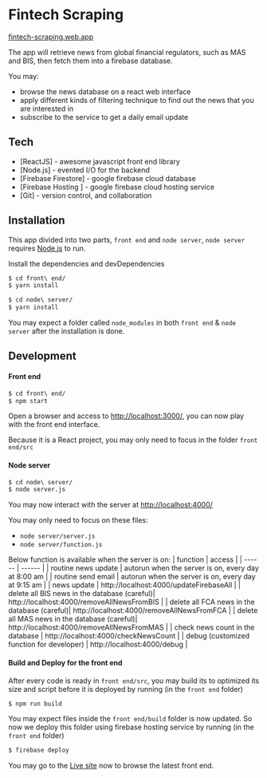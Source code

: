 # Fintech Scraping

[fintech-scraping.web.app](https://fintech-scraping.web.app/) 

The app will retrieve news from global financial regulators, such as MAS and BIS, then fetch them into a firebase database.

You may:
  - browse the news database on a react web interface
  - apply different kinds of filtering technique to find out the news that you are interested in
  - subscribe to the service to get a daily email update

## Tech
* [ReactJS] - awesome javascript front end library
* [Node.js] - evented I/O for the backend
* [Firebase Firestore] - google firebase cloud database
* [Firebase Hosting ] - google firebase cloud hosting service
* [Git] - version control, and collaboration

## Installation

This app divided into two parts, `front end` and `node server`, `node server` requires [Node.js](https://nodejs.org/) to run.

Install the dependencies and devDependencies

```sh
$ cd front\ end/
$ yarn install

$ cd node\ server/
$ yarn install
```

You may expect a folder called `node_modules` in both `front end` & `node server` after the installation is done.


## Development

#### Front end
```sh
$ cd front\ end/ 
$ npm start
```

Open a browser and access to [http://localhost:3000/](http://localhost:3000/), you can now play with the front end interface.

Because it is a React project, you may only need to focus in the folder `front end/src`

#### Node server
```sh
$ cd node\ server/
$ node server.js
```
You may now interact with the server at [http://localhost:4000/](http://localhost:4000/)

You may only need to focus on these files: 
- `node server/server.js`
- `node server/function.js`


Below function is available when the server is on: 
| function | access |
| ------ | ------ |
| routine news update | autorun when the server is on, every day at 8:00 am |
| routine send email | autorun when the server is on, every day at 9:15 am |
| news update | http://localhost:4000/updateFirebaseAll |
| delete all BIS news in the database (careful)| http://localhost:4000/removeAllNewsFromBIS |
| delete all FCA news in the database (careful)| http://localhost:4000/removeAllNewsFromFCA |
| delete all MAS news in the database (careful)| http://localhost:4000/removeAllNewsFromMAS |
| check news count in the database | http://localhost:4000/checkNewsCount |
| debug (customized function for developer) | http://localhost:4000/debug  |

#### Build and Deploy for the front end
After every code is ready in `front end/src`, you may build its to optimized its size and script before it is deployed by running (in the `front end` folder)
```sh
$ npm run build
```

You may expect files inside the `front end/build` folder is now updated. So now we deploy this folder using firebase hosting service by running (in the `front end` folder)
```sh
$ firebase deploy
```

You may go to the [Live site](https://fintech-scraping.web.app/) now to browse the latest front end.